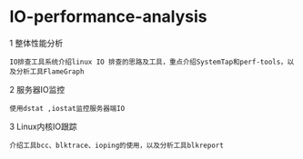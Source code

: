 # IO-performance-analysis

1 整体性能分析

    IO排查工具系统介绍linux IO 排查的思路及工具，重点介绍SystemTap和perf-tools，以及分析工具FlameGraph

2 服务器IO监控

    使用dstat ,iostat监控服务器端IO

3  Linux内核IO跟踪

    介绍工具bcc、blktrace、ioping的使用，以及分析工具blkreport


